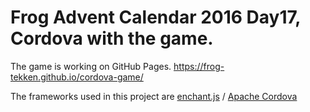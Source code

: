 Frog Advent Calendar 2016 Day17, Cordova with the game.
===
The game is working on GitHub Pages. <a href='https://frog-tekken.github.io/cordova-game/' target='_blank'>https://frog-tekken.github.io/cordova-game/</a>

The frameworks used in this project are <a href='http://enchantjs.com/' target='_blank'>enchant.js</a> / <a href='https://cordova.apache.org/' target='_blank'>Apache Cordova</a>
